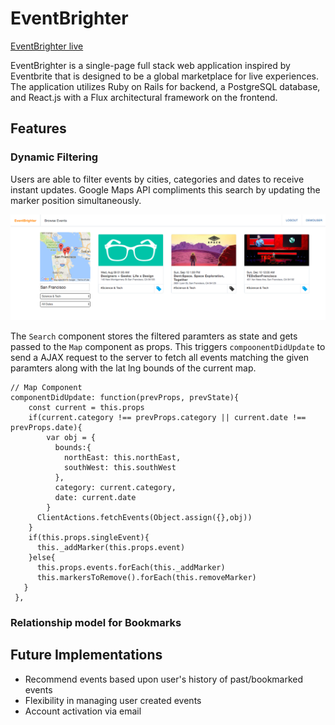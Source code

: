 # EventBrighter

[EventBrighter live][heroku]

[heroku]: http://www.google.com

EventBrighter is a single-page full stack web application inspired by Eventbrite that is designed to be a global marketplace for live experiences. The application utilizes Ruby on Rails for backend, a PostgreSQL database, and React.js with a Flux architectural framework on the frontend.

## Features

### Dynamic Filtering

Users are able to filter events by cities, categories and dates to receive instant updates. Google Maps API compliments this search by updating the marker position simultaneously. 

![Example1](./app/assets/images/github_example1.png)

The `Search` component stores the filtered paramters as state and gets passed to the `Map` component as props. This triggers `compoonentDidUpdate` to send a AJAX request to the server to fetch all events matching the given paramters along with the lat lng bounds of the current map.

```
// Map Component
componentDidUpdate: function(prevProps, prevState){
    const current = this.props
    if(current.category !== prevProps.category || current.date !== prevProps.date){
        var obj = {
          bounds:{
            northEast: this.northEast,
            southWest: this.southWest
          },
          category: current.category,
          date: current.date
        }
      ClientActions.fetchEvents(Object.assign({},obj))
    }
    if(this.props.singleEvent){
      this._addMarker(this.props.event)
    }else{
      this.props.events.forEach(this._addMarker)
      this.markersToRemove().forEach(this.removeMarker)
   }
 },
```

### Relationship model for Bookmarks


## Future Implementations
- Recommend events based upon user's history of past/bookmarked events
- Flexibility in managing user created events
- Account activation via email
